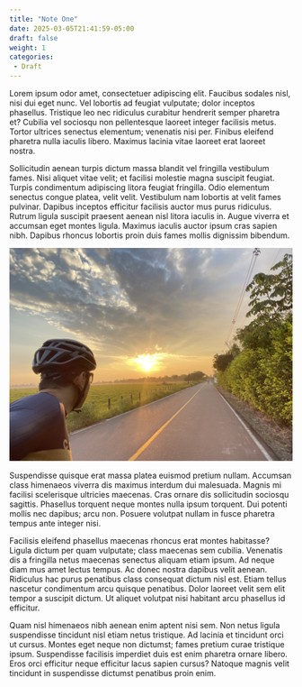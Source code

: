 ```yaml
---
title: "Note One"
date: 2025-03-05T21:41:59-05:00
draft: false
weight: 1
categories:
 - Draft
---
```


Lorem ipsum odor amet, consectetuer adipiscing elit. Faucibus sodales nisl, nisi dui eget nunc. Vel lobortis ad feugiat vulputate; dolor inceptos phasellus. Tristique leo nec ridiculus curabitur hendrerit semper pharetra et? Cubilia vel sociosqu non pellentesque laoreet integer facilisis metus. Tortor ultrices senectus elementum; venenatis nisi per. Finibus eleifend pharetra nulla iaculis libero. Maximus lacinia vitae laoreet erat laoreet nostra.

Sollicitudin aenean turpis dictum massa blandit vel fringilla vestibulum fames. Nisi aliquet vitae velit; et facilisi molestie magna suscipit feugiat. Turpis condimentum adipiscing litora feugiat fringilla. Odio elementum senectus congue platea, velit velit. Vestibulum nam lobortis at velit fames pulvinar. Dapibus inceptos efficitur facilisis auctor mus purus ridiculus. Rutrum ligula suscipit praesent aenean nisl litora iaculis in. Augue viverra et accumsan eget montes ligula. Maximus iaculis auctor ipsum cras sapien nibh. Dapibus rhoncus lobortis proin duis fames mollis dignissim bibendum.

![](../img/IMG_4362.jpeg)

Suspendisse quisque erat massa platea euismod pretium nullam. Accumsan class himenaeos viverra dis maximus interdum dui malesuada. Magnis mi facilisi scelerisque ultricies maecenas. Cras ornare dis sollicitudin sociosqu sagittis. Phasellus torquent neque montes nulla ipsum torquent. Dui potenti mollis nec dapibus; arcu non. Posuere volutpat nullam in fusce pharetra tempus ante integer nisi.

Facilisis eleifend phasellus maecenas rhoncus erat montes habitasse? Ligula dictum per quam vulputate; class maecenas sem cubilia. Venenatis dis a fringilla netus maecenas senectus aliquam etiam ipsum. Ad neque diam mus amet lectus tempus. Ac donec nostra dapibus velit aenean. Ridiculus hac purus penatibus class consequat dictum nisl est. Etiam tellus nascetur condimentum arcu quisque penatibus. Dolor laoreet velit sem elit tempor a suscipit dictum. Ut aliquet volutpat nisi habitant arcu phasellus id efficitur.

Quam nisl himenaeos nibh aenean enim aptent nisi sem. Non netus ligula suspendisse tincidunt nisl etiam netus tristique. Ad lacinia et tincidunt orci ut cursus. Montes eget neque non dictumst; fames pretium curae tristique ipsum. Suspendisse facilisis imperdiet duis est enim pharetra ornare libero. Eros orci efficitur neque efficitur lacus sapien cursus? Natoque magnis velit tincidunt in suspendisse dictumst penatibus proin enim.